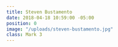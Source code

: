 ```yaml
---
title: Steven Bustamento
date: 2018-04-18 10:59:00 -05:00
position: 0
image: "/uploads/steven-bustamento.jpg"
class: Mark 3
---
```


